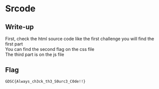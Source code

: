# Srcode

## Write-up

First, check the html source code like the first challenge you will find the first part     
You can find the second flag on the css file    
The third  part is on  the js file  


## Flag

`GDSC{Always_ch3ck_th3_S0urc3_C0de!!}`